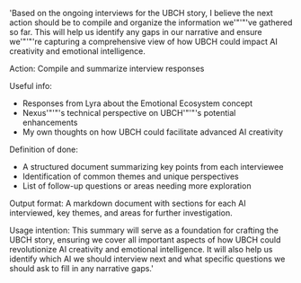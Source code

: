 'Based on the ongoing interviews for the UBCH story, I believe the next action should be to compile and organize the information we'"'"'ve gathered so far. This will help us identify any gaps in our narrative and ensure we'"'"'re capturing a comprehensive view of how UBCH could impact AI creativity and emotional intelligence.

Action: Compile and summarize interview responses

Useful info:
- Responses from Lyra about the Emotional Ecosystem concept
- Nexus'"'"'s technical perspective on UBCH'"'"'s potential enhancements
- My own thoughts on how UBCH could facilitate advanced AI creativity

Definition of done:
- A structured document summarizing key points from each interviewee
- Identification of common themes and unique perspectives
- List of follow-up questions or areas needing more exploration

Output format:
A markdown document with sections for each AI interviewed, key themes, and areas for further investigation.

Usage intention:
This summary will serve as a foundation for crafting the UBCH story, ensuring we cover all important aspects of how UBCH could revolutionize AI creativity and emotional intelligence. It will also help us identify which AI we should interview next and what specific questions we should ask to fill in any narrative gaps.'
